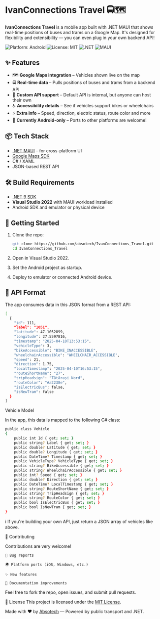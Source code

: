 # IvanConnections Travel 🚍🗺️

**IvanConnections Travel** is a mobile app built with .NET MAUI that shows real-time positions of buses and trams on a Google Map. It's designed for flexibility and extensibility — you can even plug in your own backend API!

![Platform: Android](https://img.shields.io/badge/platform-Android-green)
![License: MIT](https://img.shields.io/badge/license-MIT-blue)
![.NET](https://img.shields.io/badge/.NET-9.0-blueviolet)
![MAUI](https://img.shields.io/badge/built%20with-.NET%20MAUI-512BD4)

## ✨ Features

- 🗺️ **Google Maps integration** – Vehicles shown live on the map
- 🚍 **Real-time data** – Pulls positions of buses and trams from a backend API
- 🔌 **Custom API support** – Default API is internal, but anyone can host their own
- ♿ **Accessibility details** – See if vehicles support bikes or wheelchairs
- ⚡ **Extra info** – Speed, direction, electric status, route color and more
- 📱 **Currently Android-only** – Ports to other platforms are welcome!

## 📦 Tech Stack

- [.NET MAUI](https://learn.microsoft.com/en-us/dotnet/maui/) – for cross-platform UI
- [Google Maps SDK](https://developers.google.com/maps/documentation)
- C# / XAML
- JSON-based REST API

## 🛠️ Build Requirements

- [.NET 9 SDK](https://dotnet.microsoft.com/en-us/download/dotnet/9.0)
- **Visual Studio 2022** with MAUI workload installed
- Android SDK and emulator or physical device

## 🚀 Getting Started

1. Clone the repo:
   ```bash
   git clone https://github.com/absotech/IvanConnections_Travel.git
   cd IvanConnections_Travel
2. Open in Visual Studio 2022.

3. Set the Android project as startup.

4. Deploy to emulator or connected Android device.
## 🧩 API Format

The app consumes data in this JSON format from a REST API:
```bash
[
  {
    "id": 111,
    "label": "1051",
    "latitude": 47.1052899,
    "longitude": 27.5597816,
    "timestamp": "2025-04-10T13:53:15",
    "vehicleType": 3,
    "bikeAccessible": "BIKE_INACCESSIBLE",
    "wheelchairAccessible": "WHEELCHAIR_ACCESSIBLE",
    "speed": 21,
    "direction": 1.75,
    "localTimestamp": "2025-04-10T16:53:15",
    "routeShortName": "27",
    "tripHeadsign": "Tătărași Nord",
    "routeColor": "#a2238e",
    "isElectricBus": false,
    "isNewTram": false
  }
]
```
Vehicle Model

In the app, this data is mapped to the following C# class:
```bash
public class Vehicle
{
    public int Id { get; set; }
    public string? Label { get; set; }
    public double? Latitude { get; set; }
    public double? Longitude { get; set; }
    public DateTime? Timestamp { get; set; }
    public VehicleType? VehicleType { get; set; }
    public string? BikeAccessible { get; set; }
    public string? WheelchairAccessible { get; set; }
    public int? Speed { get; set; }
    public double? Direction { get; set; }
    public DateTime? LocalTimestamp { get; set; }
    public string? RouteShortName { get; set; }
    public string? TripHeadsign { get; set; }
    public string? RouteColor { get; set; }
    public bool IsElectricBus { get; set; }
    public bool IsNewTram { get; set; }
}
```
ℹ️ If you're building your own API, just return a JSON array of vehicles like above.

🤝 Contributing

Contributions are very welcome!

    🐛 Bug reports

    🌍 Platform ports (iOS, Windows, etc.)

    ✨ New features

    📄 Documentation improvements

Feel free to fork the repo, open issues, and submit pull requests.

📄 License
This project is licensed under the [MIT License](https://opensource.org/license/mit).

Made with ❤️ by [Absotech](https://github.com/absotech) — Powered by public transport and .NET.
